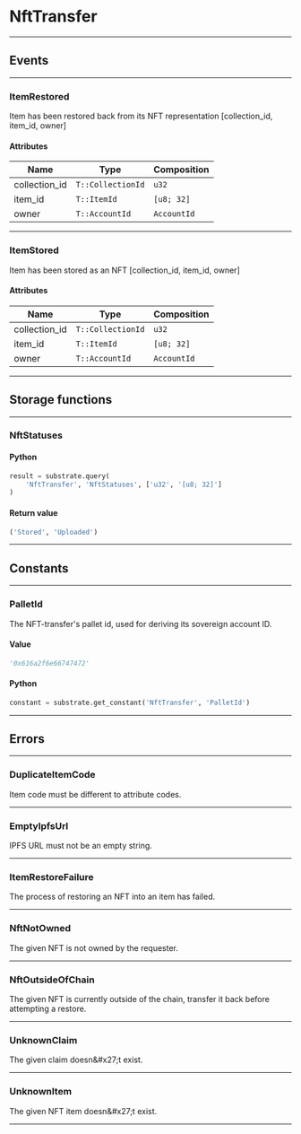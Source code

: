 
# NftTransfer

---------
## Events

---------
### ItemRestored
Item has been restored back from its NFT representation [collection_id, item_id, owner]
#### Attributes
| Name | Type | Composition
| -------- | -------- | -------- |
| collection_id | `T::CollectionId` | ```u32```
| item_id | `T::ItemId` | ```[u8; 32]```
| owner | `T::AccountId` | ```AccountId```

---------
### ItemStored
Item has been stored as an NFT [collection_id, item_id, owner]
#### Attributes
| Name | Type | Composition
| -------- | -------- | -------- |
| collection_id | `T::CollectionId` | ```u32```
| item_id | `T::ItemId` | ```[u8; 32]```
| owner | `T::AccountId` | ```AccountId```

---------
## Storage functions

---------
### NftStatuses

#### Python
```python
result = substrate.query(
    'NftTransfer', 'NftStatuses', ['u32', '[u8; 32]']
)
```

#### Return value
```python
('Stored', 'Uploaded')
```
---------
## Constants

---------
### PalletId
 The NFT-transfer&#x27;s pallet id, used for deriving its sovereign account ID.
#### Value
```python
'0x616a2f6e66747472'
```
#### Python
```python
constant = substrate.get_constant('NftTransfer', 'PalletId')
```
---------
## Errors

---------
### DuplicateItemCode
Item code must be different to attribute codes.

---------
### EmptyIpfsUrl
IPFS URL must not be an empty string.

---------
### ItemRestoreFailure
The process of restoring an NFT into an item has failed.

---------
### NftNotOwned
The given NFT is not owned by the requester.

---------
### NftOutsideOfChain
The given NFT is currently outside of the chain, transfer it back before attempting a
restore.

---------
### UnknownClaim
The given claim doesn&\#x27;t exist.

---------
### UnknownItem
The given NFT item doesn&\#x27;t exist.

---------